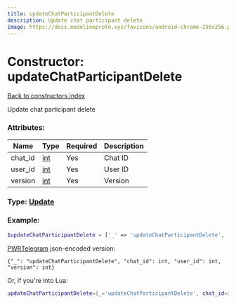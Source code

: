 ```yaml
---
title: updateChatParticipantDelete
description: Update chat participant delete
image: https://docs.madelineproto.xyz/favicons/android-chrome-256x256.png
---
```

# Constructor: updateChatParticipantDelete  
[Back to constructors index](index.md)



Update chat participant delete

### Attributes:

| Name     |    Type       | Required | Description |
|----------|---------------|----------|-------------|
|chat\_id|[int](../types/int.md) | Yes|Chat ID|
|user\_id|[int](../types/int.md) | Yes|User ID|
|version|[int](../types/int.md) | Yes|Version|



### Type: [Update](../types/Update.md)


### Example:

```php
$updateChatParticipantDelete = ['_' => 'updateChatParticipantDelete', 'chat_id' => int, 'user_id' => int, 'version' => int];
```  

[PWRTelegram](https://pwrtelegram.xyz) json-encoded version:

```
{"_": "updateChatParticipantDelete", "chat_id": int, "user_id": int, "version": int}
```


Or, if you're into Lua:

```lua
updateChatParticipantDelete={_='updateChatParticipantDelete', chat_id=int, user_id=int, version=int}

```


